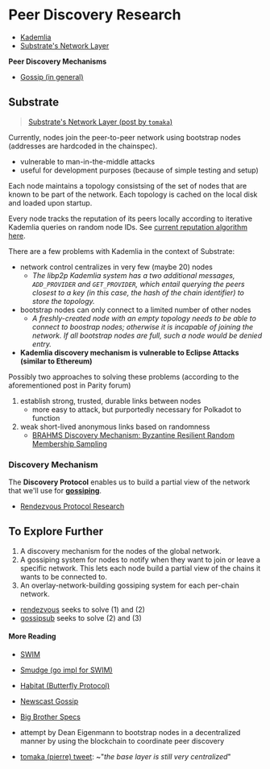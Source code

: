 # Peer Discovery Research

* [Kademlia](./kademlia.md)
* [Substrate's Network Layer](#sub)

**Peer Discovery Mechanisms**
* [Gossip (in general)](./gossip.md)

## Substrate <a name = "sub"></a>
> [Substrate's Network Layer (post by `tomaka`)](https://forum.parity.io/t/substrates-network-layer/174)

Currently, nodes join the peer-to-peer network using bootstrap nodes (addresses are hardcoded in the chainspec).
* vulnerable to man-in-the-middle attacks
* useful for development purposes (because of simple testing and setup)

Each node maintains a topology consistsing of the set of nodes that are known to be part of the network. Each topology is cached on the local disk and loaded upon startup. 

Every node tracks the reputation of its peers locally according to iterative Kademlia queries on random node IDs. See [current reputation algorithm here](./Gossip/rep.md).

There are a few problems with Kademlia in the context of Substrate:
* network control centralizes in very few (maybe 20) nodes
    * *The libp2p Kademlia system has a two additional messages, `ADD_PROVIDER` and `GET_PROVIDER`, which entail querying the peers closest to a key (in this case, the hash of the chain identifier) to store the topology.*
* bootstrap nodes can only connect to a limited number of other nodes
    * *A freshly-created node with an empty topology needs to be able to connect to boostrap nodes; otherwise it is incapable of joining the network. If all bootstrap nodes are full, such a node would be denied entry.*
* **Kademlia discovery mechanism is vulnerable to Eclipse Attacks (similar to Ethereum)**

Possibly two approaches to solving these problems (according to the aforementioned post in Parity forum)
1. establish strong, trusted, durable links between nodes
    * more easy to attack, but purportedly necessary for Polkadot to function
2. weak short-lived anonymous links based on randomness
    * [BRAHMS Discovery Mechanism: Byzantine Resilient Random Membership Sampling](http://www.cs.technion.ac.il/~shralex/Brahms-Comnet-Mar-15.pdf)

### Discovery Mechanism

The **Discovery Protocol** enables us to build a partial view of the network that we'll use for **[gossiping](./gossip.md)**.

* [Rendezvous Protocol Research](https://github.com/libp2p/specs/blob/4059338ff0f90835ed953e1eb4c2beb703cc04d9/rendezvous/README.md)

## To Explore Further
1. A discovery mechanism for the nodes of the global network.
2. A gossiping system for nodes to notify when they want to join or leave a specific network. This lets each node build a partial view of the chains it wants to be connected to.
3. An overlay-network-building gossiping system for each per-chain network.

* [rendezvous](https://github.com/libp2p/specs/blob/4059338ff0f90835ed953e1eb4c2beb703cc04d9/rendezvous/README.md) seeks to solve (1) and (2)
* [gossipsub](https://github.com/libp2p/specs/tree/master/pubsub/gossipsub) seeks to solve (2) and (3)

#### More Reading
* [SWIM](https://www.semanticscholar.org/paper/SWIM%3A-Scalable-Weakly-consistent-Infection-style-Das-Gupta/87123307869ac84fc16122043a4a313604bd948f)
* [Smudge (go impl for SWIM)](https://github.com/clockworksoul/smudge)

* [Habitat (Butterfly Protocol)](https://www.habitat.sh/docs/internals/#bootstrap-internals)
* [Newscast Gossip](http://www.cs.unibo.it/bison/publications/ap2pc03.pdf)

* [Big Brother Specs](https://github.com/status-im/bigbrother-specs)
* attempt by Dean Eigenmann to bootstrap nodes in a decentralized manner by using the blockchain to coordinate peer discovery
* [tomaka (pierre) tweet](): ~"*the base layer is still very centralized*"